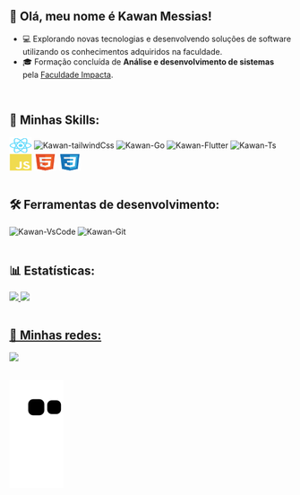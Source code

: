 
## 🖖 Olá, meu nome é <strong>Kawan Messias!</strong>

- 💻 Explorando novas tecnologias e desenvolvendo soluções de software utilizando os conhecimentos adquiridos na faculdade.
- 🎓 Formação concluída de **Análise e desenvolvimento de sistemas** pela <a href="https://www.impacta.edu.br/" target="_blank">Faculdade Impacta</a>.

<br>

## 🚀 Minhas Skills:
<div style="display: inline_block">
  <img align="center" alt="Kawan-React" height="30" width="40" src="https://raw.githubusercontent.com/devicons/devicon/master/icons/react/react-original.svg">
  <img align="center" alt="Kawan-tailwindCss" height="30" width="40" src="https://cdn.jsdelivr.net/gh/devicons/devicon@latest/icons/tailwindcss/tailwindcss-original.svg">
  <img align="center" alt="Kawan-Go" height="90" width="40" src="https://cdn.jsdelivr.net/gh/devicons/devicon/icons/go/go-original-wordmark.svg">
  <img align="center" alt="Kawan-Flutter" height="30" width="40" src="https://cdn.jsdelivr.net/gh/devicons/devicon/icons/flutter/flutter-original.svg">
  <img align="center" alt="Kawan-Ts" height="30" width="40" src="https://cdn.jsdelivr.net/gh/devicons/devicon@latest/icons/typescript/typescript-original.svg">
  <img align="center" alt="Kawan-Js" height="30" width="40" src="https://raw.githubusercontent.com/devicons/devicon/master/icons/javascript/javascript-plain.svg">
  <img align="center" alt="Kawan-HTML" height="30" width="40" src="https://raw.githubusercontent.com/devicons/devicon/master/icons/html5/html5-original.svg">
  <img align="center" alt="Kawan-CSS" height="30" width="40" src="https://raw.githubusercontent.com/devicons/devicon/master/icons/css3/css3-original.svg">
</div>

<br>

## 🛠️ Ferramentas de desenvolvimento:
<div style="display: inline_block">
  <img align="center" alt="Kawan-VsCode" height="30" width="40" src="https://cdn.jsdelivr.net/gh/devicons/devicon/icons/vscode/vscode-original.svg">
  <img align="center" alt="Kawan-Git" height="30" width="40" src="https://cdn.jsdelivr.net/gh/devicons/devicon/icons/git/git-original.svg">
</div>

<br>

## 📊 Estatísticas:
<div align="flex">
  <a href="https://github.com/Kawan02">
  <img height="180em" src="https://github-readme-stats.vercel.app/api?username=kawan02&show_icons=true&theme=dark&include_all_commits=true&count_private=true"/>
  <img height="180em" src="https://github-readme-stats.vercel.app/api/top-langs/?username=Kawan02&layout=compact&langs_count=7&theme=dark"/>
</div>

<br>

## 🛜 Minhas redes:
<div>
  <a href="https://www.linkedin.com/in/kawan-messias-230093203/" target="_blank"><img src="https://img.shields.io/badge/-LinkedIn-%230077B5?style=for-the-badge&logo=linkedin&logoColor=white" target="_blank"></a> 
<br>
<br>
  
  ![Snake animation](https://github.com/kawan02/kawan02/blob/output/github-contribution-grid-snake.svg)
  
</div>


